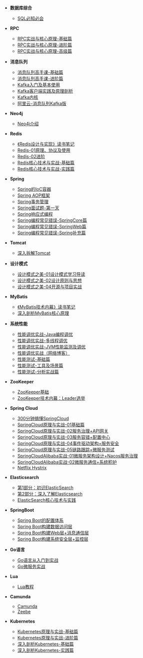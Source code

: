 <!-- docs/_sidebar.md -->

- **数据库综合**
  - [SQL必知必会](B类/B01-数据库综合/[极客时间]-SQL必知必会.md)
  
- **RPC**
  - [RPC实战与核心原理-基础篇](B类/B02-RPC/[极客时间]-RPC实战与核心原理-01基础篇.md)
  - [RPC实战与核心原理-进阶篇](B类/B02-RPC/[极客时间]-RPC实战与核心原理-02进阶篇.md)
  - [RPC实战与核心原理-高级篇](B类/B02-RPC/[极客时间]-RPC实战与核心原理-03高级篇.md)

- **消息队列**
  - [消息队列高手课-基础篇](B类/B03-消息队列/[极客时间]-消息队列高手课-基础篇.md)
  - [消息队列高手课-进阶篇](B类/B03-消息队列/[极客时间]-消息队列高手课-进阶篇.md)
  - [Kafka入门及基本使用](B类/B03-消息队列/[极客时间]-01Kafka入门及基本使用.md)
  - [Kafka客户端实践及原理剖析](B类/B03-消息队列/[极客时间]-02Kafka客户端实践及原理剖析.md)
  - [Kafka内核](B类/B03-消息队列/[极客时间]-03Kafka内核.md)
  - [阿里云-消息队列Kafka版](B类/B03-消息队列/[阿里云]-消息队列Kafka版.md)

- **Neo4j**
  - [Neo4j介绍](B类/B04-Neo4j/[个人整理]-Neo4J基础.md)
  
- **Redis**
  - [《Redis设计与实现》读书笔记](B类/B05-Redis/《Redis设计与实现》读书笔记.md)
  - [Redis-01原理、协议及使用](B类/B05-Redis/Redis-01原理、协议及使用.md)
  - [Redis-02进阶](B类/B05-Redis/Redis-02进阶.md)
  - [Redis核心技术与实战-基础篇](B类/B05-Redis/Redis核心技术与实战-01基础篇.md)
  - [Redis核心技术与实战-实践篇](B类/B05-Redis/Redis核心技术与实战-02实践篇.md)

- **Spring**
  - [Spring的IoC容器](B类/B06-Spring/《Spring揭秘》第二部分-Spring的IoC容器.md)
  - [Spring AOP框架](B类/B06-Spring/《Spring揭秘》第三部分-Spring-AOP框架.md)
  - [Spring事务管理](B类/B06-Spring/《Spring揭秘》第五部分-事务管理.md)
  - [Spring面试题-第一天](B类/B06-Spring/Spring面试题-第一天.md)
  - [Spring响应式编程](B类/B06-Spring/Spring响应式编程.md)
  - [Spring编程常见错误-SpringCore篇](B类/B06-Spring/Spring编程常见错误-01SpringCore篇.md)
  - [Spring编程常见错误-SpringWeb篇](B类/B06-Spring/Spring编程常见错误-02SpringWeb篇.md)
  - [Spring编程常见错误-Spring补充篇](B类/B06-Spring/Spring编程常见错误-03Spring补充篇.md)

- **Tomcat**
  - [深入拆解Tomcat](B类/B07-Tomcat/[极客时间]-深入拆解Tomcat.md)
  
- **设计模式**
  - [设计模式之美-01设计模式学习导读](B类/B08-设计模式/[极客时间]-设计模式之美-01设计模式学习导读.md)
  - [设计模式之美-02设计原则与思想](B类/B08-设计模式/[极客时间]-设计模式之美-02设计原则与思想.md)
  - [设计模式之美-04开源与项目实战](B类/B08-设计模式/[极客时间]-设计模式之美-04开源与项目实战.md)

- **MyBatis**
  - [《MyBatis技术内幕》读书笔记](B类/B09-MyBatis/《MyBatis技术内幕》读书笔记.md)
  - [深入剖析MyBatis核心原理](B类/B09-MyBatis/深入剖析MyBatis核心原理.md)

- **系统性能**
  - [性能调优实战-Java编程调优](B类/B10-系统性能/[极客时间]-性能调优实战-01Java编程调优.md)
  - [性能调优实战-多线程调优](B类/B10-系统性能/[极客时间]-性能调优实战-02多线程调优.md)
  - [性能调优实战-JVM性能监测及调优](B类/B10-系统性能/[极客时间]-性能调优实战-03JVM性能监测及调优.md)
  - [性能调优实战（网络博客）](B类/B10-系统性能/[网络博客]-性能调优实战.md)
  - [性能测试-基础篇](B类/B10-系统性能/[极客时间]-性能测试-01基础篇.md)
  - [性能测试-工具及场景篇](B类/B10-系统性能/[极客时间]-性能测试-02工具及场景篇.md)
  - [性能测试-分析实战篇](B类/B10-系统性能/[极客时间]-性能测试-05分析实战篇.md)

- **ZooKeeper**
  - [ZooKeeper基础](B类/B11-ZooKeeper/[个人整理]ZooKeeper学习笔记.md)
  - [ZooKeeper技术内幕：Leader选举](B类/B11-ZooKeeper/ZooKeeper技术内幕：Leader选举.md)

- **Spring Cloud**
  - [300分钟搞懂SpringCloud](B类/B12-SpringCloud/[拉勾]-300分钟搞懂SpringCloud.md)
  - [SpringCloud原理与实战-01基础篇](B类/B12-SpringCloud/[拉勾]-SpringCloud原理与实战-01基础篇.md)
  - [SpringCloud原理与实战-02服务治理+API网关](B类/B12-SpringCloud/[拉勾]-SpringCloud原理与实战-02服务治理+API网关.md)
  - [SpringCloud原理与实战-03服务容错+配置中心](B类/B12-SpringCloud/[拉勾]-SpringCloud原理与实战-03服务容错+配置中心.md)
  - [SpringCloud原理与实战-04事件驱动架构+服务安全](B类/B12-SpringCloud/[拉勾]-SpringCloud原理与实战-04事件驱动架构+服务安全.md)
  - [SpringCloud原理与实战-05链路跟踪+微服务测试](B类/B12-SpringCloud/[拉勾]-SpringCloud原理与实战-05链路跟踪+微服务测试.md)
  - [SpringCloudAlibaba实战-01微服务架构设计+Nacos服务治理](B类/B12-SpringCloud/[拉勾]-SpringCloudAlibaba实战-01微服务架构设计+Nacos服务治理.md)
  - [SpringCloudAlibaba实战-02微服务通信+系统积护](B类/B12-SpringCloud/[拉勾]-SpringCloudAlibaba实战-02微服务通信+系统保护.md)
  - [Netflix Hystrix](B类/B12-SpringCloud/Netflix-Hystrix.md)
  
- **Elasticsearch**
  - [第1部分：初识ElasticSearch](B类/B13-Elasticsearch/第1部分：初识ElasticSearch.md)
  - [第2部分：深入了解Elasticsearch](B类/B13-Elasticsearch/第2部分：深入了解Elasticsearch.md)
  - [ElasticSearch核心技术与实践](B类/B13-Elasticsearch/[geek]-ElasticSearch核心技术与实践.md)

- **SpringBoot**
  - [Spring Boot的配置体系](B类/B14-SpringBoot/[拉勾]-SpringBoot实战-01配置体系.md)
  - [Spring Boot构建数据访问层](B类/B14-SpringBoot/[拉勾]-SpringBoot实战-02构建数据访问层.md)
  - [Spring Boot构建Web层+消息通信层](B类/B14-SpringBoot/[拉勾]-SpringBoot实战-03构建Web服务层+消息通信层.md)
  - [Spring Boot构建系统安全层+监控层](B类/B14-SpringBoot/[拉勾]-SpringBoot实战-04构建系统安全层+监控层.md)

- **Go语言**
  - [Go语言从入门到实战](B类/B15-Go语言/[极客时间]-Go语言从入门到实战.md)
  - [Go微服务实战](B类/B15-Go语言/[拉勾]-Go微服务实战.md)

- **Lua**
  - [Lua教程](B类/B16-Lua/[runoob]-Lua教程.md)

- **Camunda**
  - [Camunda](B类/B17-Camunda/Camunda.md)
  - [Zeebe](B类/B17-Camunda/Zeebe.md)

- **Kubernetes**
  - [Kubernetes原理与实战-基础篇](B类/B18-Kubernetes/Kubernetes原理与实战-01基础篇.md)
  - [Kubernetes原理与实战-进阶篇](B类/B18-Kubernetes/Kubernetes原理与实战-02进阶篇.md)
  - [深入剖析Kubernetes-基础篇](B类/B18-Kubernetes/深入剖析Kubernetes-01基础篇.md)
  - [深入剖析Kubernetes-实践篇](B类/B18-Kubernetes/深入剖析Kubernetes-02实践篇.md)

